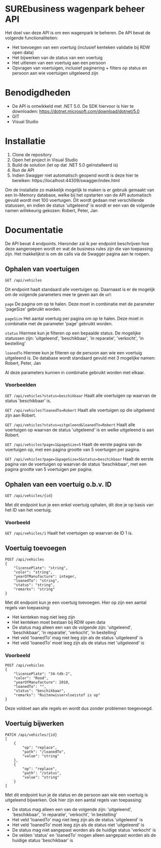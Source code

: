 # SUREbusiness wagenpark beheer API

Het doel van deze API is om een wagenpark te beheren. De API bevat de volgende functionaliteiten:

- Het toevoegen van een voertuig (inclusief kenteken validatie bij RDW open data)
- Het bijwerken van de status van een voertuig
- Het uitlenen van een voertuig aan een persoon
- Opvragen van voertuigen, inclusief paginering + filters op status en persoon aan wie voertuigen uitgeleend zijn

# Benodigdheden

- De API is ontwikkeld met .NET 5.0. De SDK hiervoor is hier te downloaden: https://dotnet.microsoft.com/download/dotnet/5.0
- GIT
- Visual Studio

# Installatie

1. Clone de repository
2. Open het project in Visual Studio
3. Build de solution (let op dat .NET 5.0 geïnstalleerd is)
4. Run de API
5. Indien Swagger niet automatisch geopend wordt is deze hier te bereiken: https://localhost:44309/swagger/index.html

Om de installatie zo makkelijk mogelijk te maken is er gebruik gemaakt van een In-Memory database, welke bij het opstarten van de API automatisch gevuld wordt met 100 voertuigen. Dit wordt gedaan met verschillende statussen, en indien de status 'uitgeleend' is wordt er een van de volgende namen willekeurig gekozen: Robert, Peter, Jan

# Documentatie

De API bevat 4 endpoints. Hieronder zal ik per endpoint beschrijven hoe deze aangeroepen wordt en wat de business rules zijn die van toepassing zijn.
Het makkelijkst is om de calls via de Swagger pagina aan te roepen.

## Ophalen van voertuigen
```code
GET /api/vehicles
```

Dit endpoint haalt standaard alle voertuigen op. Daarnaast is er de mogelijk om de volgende parameters mee te geven aan de url:

```page``` De pagina om op te halen. Deze moet in combinatie met de parameter 'pageSize' gebruikt worden.

```pageSize``` Het aantal voertuig per pagina om op te halen. Deze moet in combinatie met de parameter 'page' gebruikt worden.

```status``` Hiermee kun je filteren op een bepaalde status. De mogelijke statussen zijn: 'uitgeleend', 'beschikbaar', 'in reparatie', 'verkocht', 'in bestelling'

```loanedTo``` Hiermee kun je filteren op de persoon aan wie een voertuig uitgeleend is. De database wordt standaard gevuld met 3 mogelijke namen: Robert, Peter, Jan

Al deze parameters kunnen in combinatie gebruikt worden met elkaar.

### Voorbeelden

```GET /api/vehicles?status=beschikbaar```
Haalt alle voertuigen op waarvan de status 'beschikbaar' is.

```GET /api/vehicles?loanedTo=Robert```
Haalt alle voertuigen op die uitgeleend zijn aan Robert.

```GET /api/vehicles?status=uitgeleend&loanedTo=Robert```
Haalt alle voertuigen op waarvan de status 'uitgeleend' is en welke uitgeleend is aan Robert.

```GET /api/vehicles?page=1&pageSize=5```
Haalt de eerste pagina van de voertuigen op, met een pagina grootte van 5 voertuigen per pagina.

```GET /api/vehicles?page=1&pageSize=5&status=beschikbaar```
Haalt de eerste pagina van de voertuigen op waarvan de status 'beschikbaar', met een pagina grootte van 5 voertuigen per pagina.

## Ophalen van een voertuig o.b.v. ID
```code
GET /api/vehicles/{id}
```

Met dit endpoint kun je een enkel voertuig ophalen, dit doe je op basis van het ID van het voertuig.

### Voorbeeld
```GET /api/vehicles/1```
Haalt het voertuigen op waarvan de ID 1 is.

## Voertuig toevoegen
```code
POST /api/vehicles
{
    "licensePlate": "string",
    "color": "string",
    "yearOfManufacture": integer,
    "loanedTo": "string",
    "status": "string",
    "remarks": "string"
}
```

Met dit endpoint kun je een voertuig toevoegen. Hier op zijn een aantal regels van toepassing:
- Het kenteken mag niet leeg zijn
- Het kenteken moet bestaan bij RDW open data
- De status mag alleen een van de volgende zijn: 'uitgeleend', 'beschikbaar', 'in reparatie', 'verkocht', 'in bestelling'
- Het veld 'loanedTo' mag niet leeg zijn als de status 'uitgeleend' is
- Het veld 'loanedTo' moet leeg zijn als de status niet 'uitgeleend' is

### Voorbeeld

```code
POST /api/vehicles
{
    "licensePlate": "34-tdk-2",
    "color": "Rood",
    "yearOfManufacture": 2010,
    "loanedTo": "",
    "status": "beschikbaar",
    "remarks": "Ruitenwisservloeistof is op"
}
```
Deze voldoet aan alle regels en wordt dus zonder problemen toegevoegd.

## Voertuig bijwerken
```code
PATCH /api/vehicles/{id}
[
    {
        "op": "replace",
        "path": "/loanedTo",
        "value": "string"
    },
    {
        "op": "replace",
        "path": "/status",
        "value": "string"
    }
]
```

Met dit endpoint kun je de status en de persoon aan wie een voertuig is uitgeleend bijwerken.
Ook hier zijn een aantal regels van toepassing:

- De status mag alleen een van de volgende zijn: 'uitgeleend', 'beschikbaar', 'in reparatie', 'verkocht', 'in bestelling'
- Het veld 'loanedTo' mag niet leeg zijn als de status 'uitgeleend' is
- Het veld 'loanedTo' moet leeg zijn als de status niet 'uitgeleend' is
- De status mag niet aangepast worden als de huidige status 'verkocht' is
- De velden 'status' en 'loanedTo' mogen alleen aangepast worden als de huidige status 'beschikbaar' is
